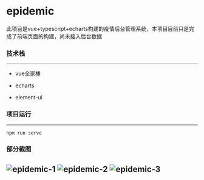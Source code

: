 # epidemic

此项目是vue+typescript+echarts构建的疫情后台管理系统，本项目目前只是完成了前端页面的构建，尚未接入后台数据

### 技术栈

------

- vue全家桶

- echarts

- element-ui

### 项目运行

------

```
npm run serve
```

### 部分截图

![epidemic-1](https://user-images.githubusercontent.com/96017836/197759659-166e4104-be3b-4164-bb7d-dc532359b9eb.png)
![epidemic-2](https://user-images.githubusercontent.com/96017836/197759724-385e821f-5a53-4adc-82b9-6f8b6dfb1dfc.png)
![epidemic-3](https://user-images.githubusercontent.com/96017836/197759738-21529cd3-b719-4149-8401-c5a1297df14b.png)
------

